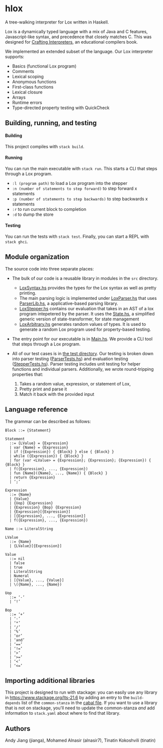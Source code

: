 # hlox

A tree-walking interpreter for Lox written in Haskell.

Lox is a dynamically typed language with a mix of Java and C features, Javascript-like syntax, and precedence that closely matches C. This was designed for [Crafting Interpreters](https://craftinginterpreters.com/), an educational compilers book.

We implemented an extended subset of the language. Our Lox interpreter supports:
* Basics (functional Lox program)
* Comments
* Lexical scoping
* Anonymous functions
* First-class functions
* Lexical closure
* Arrays
* Runtime errors
* Type-directed property testing with QuickCheck

## Building, running, and testing

#### Building
This project compiles with `stack build`. 

#### Running 
You can run the main executable with `stack run`. This starts a CLI that steps through a Lox program.
- `:l (program path)` to load a Lox program into the stepper
- `:n (number of statements to step forward)` to step forward x statements
- `:p (number of statements to step backwards)` to step backwards x statements
- `:r` to run current block to completion
- `:d` to dump the store

#### Testing
You can run the tests with `stack test`. Finally, you can start a REPL with `stack ghci`.

## Module organization

The source code into three separate places:

  - The bulk of our code is a reusable library in 
    modules in the `src` directory. 
    - [LoxSyntax.hs](src/LoxSyntax.hs) provides the types for the Lox syntax as well as pretty printing. 
    - The main parsing logic is implemented under [LoxParser.hs](src/LoxParser.hs) that uses [ParserLib.hs](src/ParserLib.hs), a applicative-based parsing library. 
    - [LoxStepper.hs](src/LoxStepper.hs) contains our evaluation that takes in an AST of a lox program intepetered by the parser. It uses the [State.hs](src/State.hs), a simplified generic version of state-transformer, for state management
    - [LoxArbitrary.hs](src/LoxArbitrary.hs) generates random values of types. It is  used to generate a random Lox program used for property-based testing.

  - The entry point for our executable is in [Main.hs](app/Main.hs). We provide a CLI tool that steps through a Lox program.
  
  - All of our test cases is in [the test directory](test/Spec.hs). Our testing is broken down into parser testing ([ParserTests.hs](test/ParserTests.hs)) and evaluation testing ([StepperTests.hs](test/StepperTests.hs)). Parser testing includes unit testing for helper functions and individual parsers. Additionally, we wrote round-tripping properties that:
    1. Takes a random value, expression, or statement of Lox, 
    2. Pretty print and parse it
    3. Match it back with the provided input

## Language reference

The grammar can be described as follows:

```
Block ::= {Statement} 

Statement 
  ::= {LValue} = {Expression}
  | var {Name} = {Expression} 
  | if ({Expression}) { {Block} } else { {Block} }
  | while ({Expression}) { {Block} }
  | for (var <LValue> = {Expression}; {Expression}; {Expression}) { {Block} }
  | f({Expression}, ..., {Expression})
  | fun {Name}({Name}, ..., {Name}) { {Block} }
  | return {Expression}
  | ‘;’

Expression
  ::= {Name}
  | {Value}
  | {Uop} {Expression}
  | {Expression} {Bop} {Expression}
  | {Expression}[{Expression}]
  | [{Expression}, ..., {Expression}]
  | f({Expression}, ..., {Expression}) 

Name ::= LiteralString

LValue
  ::= {Name}
  | {LValue}[{Expression}]

Value 
  ::= nil
  | false
  | true
  | LiteralString
  | Numeral
  | [{Value}, ..., {Value}]
  | \({Name}, ..., {Name})

Uop
  ::= ‘-’
  | ‘!’

Bop
  ::= ‘+’
  | ‘-’
  | ‘*’
  | ‘/’
  | ‘%’
  | ‘or’
  | ‘and’
  | ‘==’
  | ‘!=’
  | ‘>’
  | ‘>=’
  | ‘<’
  | ‘<=’
```

## Importing additional libraries

This project is designed to run with stackage: you can easily use any library in https://www.stackage.org/lts-21.6 by adding an entry to the `build-depends` list of the `common-stanza` in the [cabal file](project-cis5520.cabal). If you want to use a library that is not on stackage, you'll need to update the common-stanza *and* add information to `stack.yaml` about where to find that library.

## Authors

Andy Jiang (jianga), Mohamed Alnasir (alnasir7), Tinatin Kokoshvili (tinatin)
